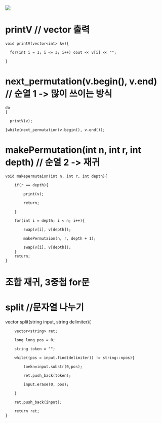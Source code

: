 
<img src="https://capsule-render.vercel.app/api?type=waving&transparent&color=0096FF&height=100&section=header&text=Algorithm_Study&fontSize=90&fontColor=72FFFF" />



# printV // vector 출력

    void printV(vector<int> &v){

      for(int i = 1; i <= 3; i++) cout << v[i] << "";

    }


# next_permutation(v.begin(), v.end) // 순열 1 -> 많이 쓰이는 방식

    do
    {
    
      printV(v);
      
    }while(next_permutation(v.begin(), v.end());

# makePermutation(int n, int r, int depth) // 순열 2 -> 재귀

    void makepermutaion(int n, int r, int depth){
    
        if(r == depth){
        
            print(v);
            
            return;
            
        }
        
        for(int i = depth; i < n; i++){
        
            swap(v[i], v[depth]);
            
            makePermutaion(n, r, depth + 1);
            
            swap(v[i], v[depth]);
        }
        return;
    }
    
    
    
    
# 조합 재귀, 3중첩 for문
  
  
  
  
  
  
# split //문자열 나누기

   vector<string> split(string input, string delimiter){
    
        vector<string> ret;
    
        long long pos = 0;
    
        string token = "";    
    
        while((pos = input.find(delimiter)) != string::npos){
            
            toekn=input.substr(0,pos);
            
            ret.push_back(token);
    
            input.erase(0, pos);
    
        }
    
        ret.push_back(input);
    
        return ret;
    }
